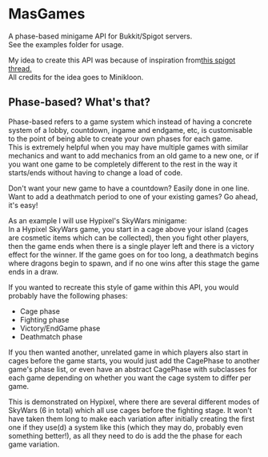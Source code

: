 # MasGames
A phase-based minigame API for Bukkit/Spigot servers.\
See the examples folder for usage.

My idea to create this API was because of inspiration from[this spigot thread.](https://www.spigotmc.org/threads/organizing-your-minigame-code-using-fsmgasm.235786/)\
All credits for the idea goes to Minikloon.

## Phase-based? What's that?
Phase-based refers to a game system which instead of having a concrete system of a lobby, countdown, ingame and endgame, etc, is customisable to the point of being able to create your own phases for each game.\
This is extremely helpful when you may have multiple games with similar mechanics and want to add mechanics from an old game to a new one, or if you want one game to be completely different to the rest in the way it starts/ends without having to change a load of code.

Don't want your new game to have a countdown? Easily done in one line.\
Want to add a deathmatch period to one of your existing games? Go ahead, it's easy!

As an example I will use Hypixel's SkyWars minigame:\
In a Hypixel SkyWars game, you start in a cage above your island (cages are cosmetic items which can be collected), then you fight other players, then the game ends when there is a single player left and there is a victory effect for the winner. If the game goes on for too long, a deathmatch begins where dragons begin to spawn, and if no one wins after this stage the game ends in a draw.

If you wanted to recreate this style of game within this API, you would probably have the following phases:
- Cage phase
- Fighting phase
- Victory/EndGame phase
- Deathmatch phase

If you then wanted another, unrelated game in which players also start in cages before the game starts, you would just add the CagePhase to another game's phase list, or even have an abstract CagePhase with subclasses for each game depending on whether you want the cage system to differ per game.

This is demonstrated on Hypixel, where there are several different modes of SkyWars (6 in total) which all use cages before the fighting stage. It won't have taken them long to make each variation after initially creating the first one if they use(d) a system like this (which they may do, probably even something better!), as all they need to do is add the the phase for each game variation.